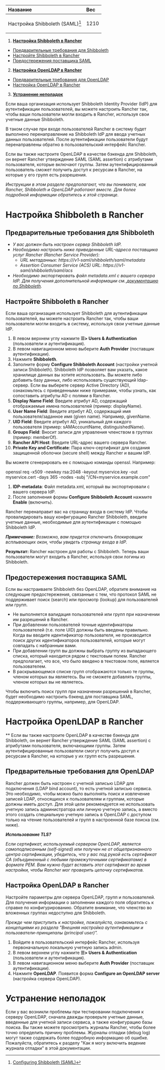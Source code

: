 ﻿


|**Название**|**Вес**|
| :- | :- |
|<p>Настройка Shibboleth (SAML)[^1]</p>|1210|


1.  [**Настройка Shibboleth в Rancher**](https://github.com/markizz01/test/blob/main/ru/shibboleth/%D0%9D%D0%B0%D1%81%D1%82%D1%80%D0%BE%D0%B9%D0%BA%D0%B0%20Shibboleth%20(SAML).md#%D0%BD%D0%B0%D1%81%D1%82%D1%80%D0%BE%D0%B9%D0%BA%D0%B0-shibboleth-%D0%B2-rancher)
  + [Предварительные требования для Shibboleth](https://github.com/markizz01/test/blob/main/ru/shibboleth/%D0%9D%D0%B0%D1%81%D1%82%D1%80%D0%BE%D0%B9%D0%BA%D0%B0%20Shibboleth%20(SAML).md#%D0%BF%D1%80%D0%B5%D0%B4%D0%B2%D0%B0%D1%80%D0%B8%D1%82%D0%B5%D0%BB%D1%8C%D0%BD%D1%8B%D0%B5-%D1%82%D1%80%D0%B5%D0%B1%D0%BE%D0%B2%D0%B0%D0%BD%D0%B8%D1%8F-%D0%B4%D0%BB%D1%8F-shibboleth)
  + [Настройте Shibboleth в Rancher](https://github.com/markizz01/test/blob/main/ru/shibboleth/%D0%9D%D0%B0%D1%81%D1%82%D1%80%D0%BE%D0%B9%D0%BA%D0%B0%20Shibboleth%20(SAML).md#%D0%BD%D0%B0%D1%81%D1%82%D1%80%D0%BE%D0%B9%D1%82%D0%B5-shibboleth-%D0%B2-rancher)
  + [Предостережения поставщика SAML](https://github.com/markizz01/test/blob/main/ru/shibboleth/%D0%9D%D0%B0%D1%81%D1%82%D1%80%D0%BE%D0%B9%D0%BA%D0%B0%20Shibboleth%20(SAML).md#%D0%BF%D1%80%D0%B5%D0%B4%D0%BE%D1%81%D1%82%D0%B5%D1%80%D0%B5%D0%B6%D0%B5%D0%BD%D0%B8%D1%8F-%D0%BF%D0%BE%D1%81%D1%82%D0%B0%D0%B2%D1%89%D0%B8%D0%BA%D0%B0-saml)
2.  [**Настройка OpenLDAP в Rancher**](https://github.com/markizz01/test/blob/main/ru/shibboleth/%D0%9D%D0%B0%D1%81%D1%82%D1%80%D0%BE%D0%B9%D0%BA%D0%B0%20Shibboleth%20(SAML).md#%D0%BD%D0%B0%D1%81%D1%82%D1%80%D0%BE%D0%B9%D0%BA%D0%B0-openldap-%D0%B2-rancher)
  + [Предварительные требования для OpenLDAP](https://github.com/markizz01/test/blob/main/ru/shibboleth/%D0%9D%D0%B0%D1%81%D1%82%D1%80%D0%BE%D0%B9%D0%BA%D0%B0%20Shibboleth%20(SAML).md#%D0%BF%D1%80%D0%B5%D0%B4%D0%B2%D0%B0%D1%80%D0%B8%D1%82%D0%B5%D0%BB%D1%8C%D0%BD%D1%8B%D0%B5-%D1%82%D1%80%D0%B5%D0%B1%D0%BE%D0%B2%D0%B0%D0%BD%D0%B8%D1%8F-%D0%B4%D0%BB%D1%8F-openldap)
  + [Настройка OpenLDAP в Rancher](https://github.com/markizz01/test/blob/main/ru/shibboleth/%D0%9D%D0%B0%D1%81%D1%82%D1%80%D0%BE%D0%B9%D0%BA%D0%B0%20Shibboleth%20(SAML).md#%D0%BD%D0%B0%D1%81%D1%82%D1%80%D0%BE%D0%B9%D0%BA%D0%B0-openldap-%D0%B2-rancher-1)
3.  [**Устранение неполадок**](https://github.com/markizz01/test/blob/main/ru/shibboleth/%D0%9D%D0%B0%D1%81%D1%82%D1%80%D0%BE%D0%B9%D0%BA%D0%B0%20Shibboleth%20(SAML).md#%D1%83%D1%81%D1%82%D1%80%D0%B0%D0%BD%D0%B5%D0%BD%D0%B8%D0%B5-%D0%BD%D0%B5%D0%BF%D0%BE%D0%BB%D0%B0%D0%B4%D0%BE%D0%BA)

  Если ваша организация использует Shibboleth Identity Provider (IdP) для аутентификации пользователей, вы можете настроить Rancher так, чтобы ваши пользователи могли входить в Rancher, используя свои учетные данные Shibboleth.

  В таком случае при входе пользователей Rancher в систему будет выполнено перенаправление на Shibboleth IdP для ввода учетных данных пользователей. После аутентификации пользователи будут перенаправлены обратно в пользовательский интерфейс Rancher.

  Если вы также настроите OpenLDAP в качестве бэкенда для Shibboleth, он вернет Rancher утверждение SAML (SAML assertion) с атрибутами пользователя, которые включают группы. Затем аутентифицированный пользователь сможет получить доступ к ресурсам в Rancher, на которые у его групп есть разрешения.

*Инструкции в этом разделе предполагают, что вы понимаете, как Rancher, Shibboleth и OpenLDAP работают вместе. Для более подробной информации обратитесь к этой странице.*

# Настройка Shibboleth в Rancher

## Предварительные требования для Shibboleth
- *У вас должен быть настроен сервер Shibboleth IdP.*
- *Необходимо настроить ниже приведенные URL-адреса поставщика услуг Rancher (Rancher Service Provider):*
  - *URL метаданных: https://<rancher-server>/v1-saml/shibboleth/saml/metadata* 
  - *Assertion Consumer Service (ACS) URL: https://<rancher-server>/v1-saml/shibboleth/saml/acs* 
- *Необходимо экспортировать файл metadata.xml с вашего сервера IdP. Для получения дополнительной информации см.[ ](https://documentation.pingidentity.com/pingfederate/pf83/index.shtml#concept_exportingMetadata.html)[документацию по Shibboleth](https://wiki.shibboleth.net/confluence/display/SP3/Home).*
  
## Настройте Shibboleth в Rancher
  Если ваша организация использует Shibboleth для аутентификации пользователей, вы можете настроить Rancher так, чтобы ваши пользователи могли входить в систему, используя свои учетные данные IdP.

1. В левом верхнем углу нажмите **☰> Users & Authentication** (пользователи и аутентификация).
1. В левом навигационном меню выберите **Auth Provider** (поставщик аутентификации).
1. Нажмите **Shibboleth**.
1. Заполните форму **Configure Shibboleth Account** (настройки учетной записи Shibboleth). Shibboleth IdP позволяет вам указать, какое хранилище данных вы хотите использовать. Вы можете либо добавить базу данных, либо использовать существующий ldap-сервер. Если вы выберете сервер Active Directory (AD), ознакомьтесь с приведенными ниже примерами, чтобы узнать, как сопоставить атрибуты AD с полями в Rancher.
1. **Display Name Field**: Введите атрибут AD, содержащий отображаемые имена пользователей (пример: displayName).
1. **User Name Field**: Введите атрибут AD, содержащий имя пользователя/заданное имя (given name). Например, givenName.
1. **UID Field**: Введите атрибут AD, уникальный для каждого пользователя (пример: sAMAccountName, distinguishedName).
1. **Groups Field**: Вносит записи для управления членством в группах (пример: memberOf).
1. **Rancher API Host**: Введите URL-адрес вашего сервера Rancher.
1. **Private Key and Certificate**: Пара ключ-сертификат для создания защищенной оболочки (secure shell) между Rancher и вашим IdP.

Вы можете сгенерировать ее с помощью команды openssl. Например:

openssl req -x509 -newkey rsa:2048 -keyout myservice.key -out myservice.cert -days 365 -nodes -subj "/CN=myservice.example.com"

1. **IDP-metadata**: Файл metadata.xml, который вы экспортировали с вашего сервера IdP.
5. После заполнения формы **Configure Shibboleth Account** нажмите **Enable** (включить).

Rancher перенаправит вас на страницу входа в систему IdP. Чтобы провалидировать вашу конфигурацию Rancher Shibboleth, введите учетные данные, необходимые для аутентификации с помощью Shibboleth IdP.

***Примечание:** Возможно, вам придется отключить блокировщик всплывающих окон, чтобы увидеть страницу входа в IdP.*

**Результат:** Rancher настроен для работы с Shibboleth. Теперь ваши пользователи могут входить в Rancher, используя свои логины из Shibboleth.
  
## Предостережения поставщика SAML
  Если вы настраиваете Shibboleth без OpenLDAP, обратите внимание на следующие предостережения, связанные с тем, что протокол SAML не поддерживает поиск (search) или просмотр (lookup) для пользователей или групп.

- Не выполняется валидация пользователей или групп при назначении им разрешений в Rancher.
- При добавлении пользователей точные идентификаторы пользователей (т.е. поле UID) должны быть введены правильно. Когда вы вводите идентификатор пользователя, не производится поиск других идентификаторов пользователей, которые могут совпадать с набранным вами.
- При добавлении групп вы должны выбрать группу из выпадающего списка, который находится рядом с текстовым полем. Rancher предполагает, что все, что было введено в текстовом поле, является пользователем.
- В раскрывающемся списке групп отображаются только те группы, членом которых вы являетесь. Вы не сможете добавлять группы, членом которых вы не являетесь.

Чтобы включить поиск групп при назначении разрешений в Rancher, будет необходимо настроить бэкенд для поставщика SAML, поддерживающего группы, например, для OpenLDAP.
  
# Настройка OpenLDAP в Rancher
**	Если вы также настроите OpenLDAP в качестве бэкенда для Shibboleth, он вернет Rancher утверждение SAML (SAML assertion) с атрибутами пользователя, включающими группы. Затем аутентифицированные пользователи смогут получить доступ к ресурсам в Rancher, на которые у их групп есть разрешения.
## Предварительные требования для OpenLDAP
Rancher должен быть настроен с учетной записью LDAP для подключения  (LDAP bind account), то есть учетной записью сервиса. Это необходимо, чтобы можно было выполнять поиск и извлечение записей LDAP, относящихся к пользователям и группам, которые должны иметь доступ. Для этой цели рекомендуется не использовать учетную запись администратора или личную учетную запись, а вместо этого создать специальную учетную запись в OpenLDAP с доступом только на чтение пользователей и групп в настроенной базе поиска (см. ниже).

***Использование TLS?***

*Если сертификат, используемый сервером OpenLDAP, является самоподписанным (self-signed) или получен не от общепризнанного центра сертификации, убедитесь, что у вас под рукой есть сертификат CA (объединенный с любыми промежуточными сертификатами) в формате PEM. Вам нужно будет вставить этот сертификат во время настройки, чтобы Rancher мог проверить цепочку сертификатов.*

## Настройка OpenLDAP в Rancher
  Настройте параметры для сервера OpenLDAP, групп и пользователей. Для получения информации о заполнении каждого поля обратитесь к справке по конфигурированию. Обратите внимание, что членство во вложенных группах недоступно для Shibboleth.

*Прежде чем приступить к настройке, пожалуйста, ознакомьтесь с концепциями  из раздела "Внешняя настройка аутентификации и пользователи-принципалы (principal user)".*

1. Войдите в пользовательский интерфейс Rancher, используя первоначальную локальную учетную запись admin.
1. В левом верхнем углу нажмите **☰> Users & Authentication** (пользователи и аутентификация).
1. В левом навигационном меню выберите **Auth Provider** (поставщик аутентификации).
1. Нажмите **OpenLDAP**. Появится форма **Configure an OpenLDAP server** (настройка сервера OpenLDAP). 
  
# Устранение неполадок
  Если у вас возникли проблемы при тестировании подключения к серверу OpenLDAP, сначала дважды проверьте учетные данные, введенные для учетной записи сервиса, а также конфигурацию базы поиска. Вы также можете просмотреть журналы Rancher, чтобы более точно определить причину проблемы. Журналы отладки (debug log) могут также содержать более подробную информацию об ошибке. Пожалуйста, обратитесь к разделу "Как я могу включить ведение журнала отладки" в этой документации.


[^1]: [Configuring Shibboleth (SAML)](https://github.com/rancher/docs/blob/master/content/rancher/v2.6/en/admin-settings/authentication/shibboleth/_index.md)
